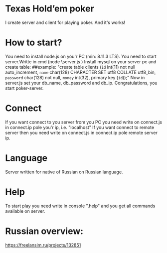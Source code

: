 # Texas Hold’em poker 
I create server and client for playing poker. And it's works!
# How to start?
 You need to install node.js on you'r PC (min: 8.11.3 LTS).
 You need to start server.Writte in cmd (node <path>\server.js )
 Install mysql on your server pc and create table: 
 ##example: "create table clients (`id` int(11) not null auto_increment, `name` char(128) CHARACTER SET utf8 COLLATE utf8_bin, `password` char(128) not null, `money` int(32), primary key (`id`));"
 Now in server.js set your db_name, db_password and db_ip. Congratulations, you start poker-server.
# Connect
 If you want connect to you server from you PC you need write on connect.js in connect.ip pole you'r ip, i.e. "localhost"
 If you want connect to remote server then you need write on connect.js in connect.ip pole remote server ip.
# Language
 Server written for native of Russian on Russian language.
# Help
 To start play you need write in console ".help" and you get all commands available on server.

# Russian overview: 
https://freelansim.ru/projects/132851
